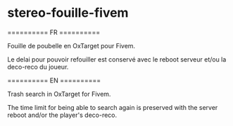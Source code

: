 # stereo-fouille-fivem
========== FR ========== 

Fouille de poubelle en OxTarget pour Fivem. 

Le delai pour pouvoir refouiller est conservé avec le reboot serveur et/ou la deco-reco du joueur. 


========== EN ========== 

Trash search in OxTarget for Fivem.

The time limit for being able to search again is preserved with the server reboot and/or the player's deco-reco.

